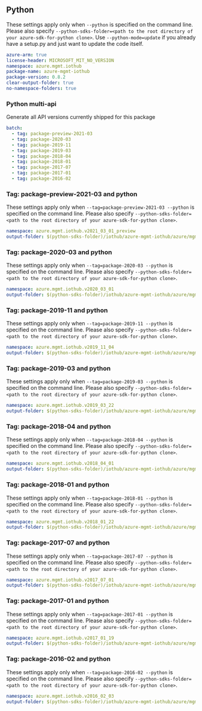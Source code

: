 ## Python

These settings apply only when `--python` is specified on the command line.
Please also specify `--python-sdks-folder=<path to the root directory of your azure-sdk-for-python clone>`.
Use `--python-mode=update` if you already have a setup.py and just want to update the code itself.

``` yaml $(python) && $(track2)
azure-arm: true
license-header: MICROSOFT_MIT_NO_VERSION
namespace: azure.mgmt.iothub
package-name: azure-mgmt-iothub
package-version: 0.8.2
clear-output-folder: true
no-namespace-folders: true
```

### Python multi-api

Generate all API versions currently shipped for this package

```yaml $(python) && $(multiapi) && $(track2)
batch:
  - tag: package-preview-2021-03
  - tag: package-2020-03
  - tag: package-2019-11
  - tag: package-2019-03
  - tag: package-2018-04
  - tag: package-2018-01
  - tag: package-2017-07
  - tag: package-2017-01
  - tag: package-2016-02
```

### Tag: package-preview-2021-03 and python

These settings apply only when `--tag=package-preview-2021-03 --python` is specified on the command line.
Please also specify `--python-sdks-folder=<path to the root directory of your azure-sdk-for-python clone>`.

``` yaml $(tag) == 'package-preview-2021-03' && $(python)
namespace: azure.mgmt.iothub.v2021_03_01_preview
output-folder: $(python-sdks-folder)/iothub/azure-mgmt-iothub/azure/mgmt/iothub/v2021_03_01_preview
```

### Tag: package-2020-03 and python

These settings apply only when `--tag=package-2020-03 --python` is specified on the command line.
Please also specify `--python-sdks-folder=<path to the root directory of your azure-sdk-for-python clone>`.

``` yaml $(tag) == 'package-2020-03' && $(python)
namespace: azure.mgmt.iothub.v2020_03_01
output-folder: $(python-sdks-folder)/iothub/azure-mgmt-iothub/azure/mgmt/iothub/v2020_03_01
```

### Tag: package-2019-11 and python

These settings apply only when `--tag=package-2019-11 --python` is specified on the command line.
Please also specify `--python-sdks-folder=<path to the root directory of your azure-sdk-for-python clone>`.

``` yaml $(tag) == 'package-2019-11' && $(python)
namespace: azure.mgmt.iothub.v2019_11_04
output-folder: $(python-sdks-folder)/iothub/azure-mgmt-iothub/azure/mgmt/iothub/v2019_11_04
```

### Tag: package-2019-03 and python

These settings apply only when `--tag=package-2019-03 --python` is specified on the command line.
Please also specify `--python-sdks-folder=<path to the root directory of your azure-sdk-for-python clone>`.

``` yaml $(tag) == 'package-2019-03' && $(python)
namespace: azure.mgmt.iothub.v2019_03_22
output-folder: $(python-sdks-folder)/iothub/azure-mgmt-iothub/azure/mgmt/iothub/v2019_03_22
```

### Tag: package-2018-04 and python

These settings apply only when `--tag=package-2018-04 --python` is specified on the command line.
Please also specify `--python-sdks-folder=<path to the root directory of your azure-sdk-for-python clone>`.

``` yaml $(tag) == 'package-2018-04' && $(python)
namespace: azure.mgmt.iothub.v2018_04_01
output-folder: $(python-sdks-folder)/iothub/azure-mgmt-iothub/azure/mgmt/iothub/v2018_04_01
```

### Tag: package-2018-01 and python

These settings apply only when `--tag=package-2018-01 --python` is specified on the command line.
Please also specify `--python-sdks-folder=<path to the root directory of your azure-sdk-for-python clone>`.

``` yaml $(tag) == 'package-2018-01' && $(python)
namespace: azure.mgmt.iothub.v2018_01_22
output-folder: $(python-sdks-folder)/iothub/azure-mgmt-iothub/azure/mgmt/iothub/v2018_01_22
```

### Tag: package-2017-07 and python

These settings apply only when `--tag=package-2017-07 --python` is specified on the command line.
Please also specify `--python-sdks-folder=<path to the root directory of your azure-sdk-for-python clone>`.

``` yaml $(tag) == 'package-2017-07' && $(python)
namespace: azure.mgmt.iothub.v2017_07_01
output-folder: $(python-sdks-folder)/iothub/azure-mgmt-iothub/azure/mgmt/iothub/v2017_07_01
```

### Tag: package-2017-01 and python

These settings apply only when `--tag=package-2017-01 --python` is specified on the command line.
Please also specify `--python-sdks-folder=<path to the root directory of your azure-sdk-for-python clone>`.

``` yaml $(tag) == 'package-2017-01' && $(python)
namespace: azure.mgmt.iothub.v2017_01_19
output-folder: $(python-sdks-folder)/iothub/azure-mgmt-iothub/azure/mgmt/iothub/v2017_01_19
```

### Tag: package-2016-02 and python

These settings apply only when `--tag=package-2016-02 --python` is specified on the command line.
Please also specify `--python-sdks-folder=<path to the root directory of your azure-sdk-for-python clone>`.

``` yaml $(tag) == 'package-2016-02' && $(python)
namespace: azure.mgmt.iothub.v2016_02_03
output-folder: $(python-sdks-folder)/iothub/azure-mgmt-iothub/azure/mgmt/iothub/v2016_02_03
```
